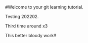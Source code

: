 #Welcome to your git learning tutorial.

Testing 202202.

Third time around x3 

This better bloody work!!

